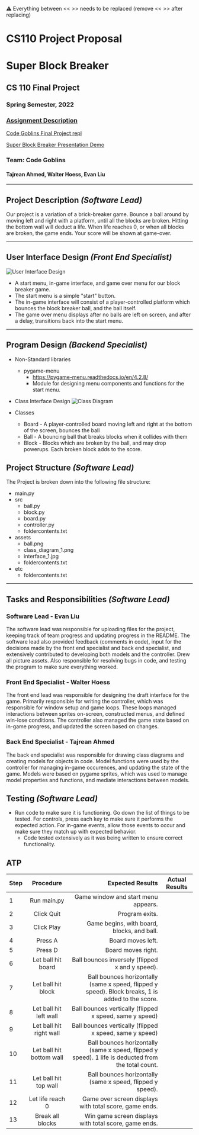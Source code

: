 :warning: Everything between << >> needs to be replaced (remove << >> after replacing)
# CS110 Project Proposal
# Super Block Breaker
## CS 110 Final Project
### Spring Semester, 2022
### [Assignment Description](https://docs.google.com/document/d/1H4R6yLL7som1lglyXWZ04RvTp_RvRFCCBn6sqv-82ps/edit#)

[Code Goblins Final Project repl](https://replit.com/join/oyhjmlfacb-walterhoess)

[Super Block Breaker Presentation Demo](#)

### Team: Code Goblins
#### Tajrean Ahmed, Walter Hoess, Evan Liu
***

## Project Description *(Software Lead)*

Our project is a variation of a brick-breaker game. Bounce a ball around by moving left and right with a platform, until all the blocks are broken. Hitting the bottom wall will deduct a life. When life reaches 0, or when all blocks are broken, the game ends. Your score will be shown at game-over.

***    

## User Interface Design *(Front End Specialist)*

![User Interface Design](assets/interface_1.jpg)
* A start menu, in-game interface, and game over menu for our block breaker game.
* The start menu is a simple "start" button.
* The in-game interface will consist of a player-controlled platform which bounces the block breaker ball, and the ball itself.
* The game over menu displays after no balls are left on screen, and after a delay, transitions back into the start menu.

***        

## Program Design *(Backend Specialist)*
* Non-Standard libraries
    * pygame-menu
      * https://pygame-menu.readthedocs.io/en/4.2.8/
      * Module for designing menu components and functions for the start menu.

* Class Interface Design
![Class Diagram](assets/class_diagram_1.png)
* Classes
    * Board - A player-controlled board moving left and right at the bottom of the screen, bounces the ball
    * Ball - A bouncing ball that breaks blocks when it collides with them
    * Block - Blocks which are broken by the ball, and may drop powerups. Each broken block adds to the score.

## Project Structure *(Software Lead)*

The Project is broken down into the following file structure:

* main.py
* src
    * ball.py
    * block.py
    * board.py
    * controller.py
    * foldercontents.txt
* assets
    * ball.png
    * class_diagram_1.png
    * interface_1.jpg
    * foldercontents.txt
* etc
    * foldercontents.txt

***

## Tasks and Responsibilities *(Software Lead)*

### Software Lead - Evan Liu

The software lead was responsible for uploading files for the project, keeping track of team progress and updating progress in the README. The software lead also provided feedback (comments in code), input for the decisions made by the front end specialist and back end specialist, and extensively contributed to developing both models and the controller. Drew all picture assets. Also responsible for resolving bugs in code, and testing the program to make sure everything worked.

### Front End Specialist - Walter Hoess

The front end lead was responsible for designing the draft interface for the game. Primarily responsible for writing the controller, which was responsible for window setup and game loops. These loops managed interactions between sprites on-screen, constructed menus, and defined win-lose conditions. The controller also managed the game state based on in-game progress, and updated the screen based on changes.

### Back End Specialist - Tajrean Ahmed

The back end specialist was responsible for drawing class diagrams and creating models for objects in code. Model functions were used by the controller for managing in-game occurences, and updating the state of the game. Models were based on pygame sprites, which was used to manage model properties and functions, and mediate interactions between models.

## Testing *(Software Lead)*

* Run code to make sure it is functioning. Go down the list of things to be tested. For controls, press each key to make sure it performs the expected action. For in-game events, allow those events to occur and make sure they match up with expected behavior. 
    * Code tested extensively as it was being written to ensure correct functionality.

## ATP

| Step                  | Procedure     | Expected Results  | Actual Results |
| ----------------------|:-------------:| -----------------:| -------------- |
|  1  | Run main.py     | Game window and start menu appears.|               |
|  2  | Click Quit      | Program exits. | |
|  3  | Click Play      | Game begins, with board, blocks, and ball. |   |
|  4  | Press A         | Board moves left. | |
|  5  | Press D         | Board moves right. | |
|  6  | Let ball hit board | Ball bounces inversely (flipped x and y speed). | |
|  7  | Let ball hit block | Ball bounces horizontally (same x speed, flipped y speed). Block breaks, 1 is added to the score. | |
|  8  | Let ball hit left wall | Ball bounces vertically (flipped x speed, same y speed) | |
|  9  | Let ball hit right wall | Ball bounces vertically (flipped x speed, same y speed) | |
|  10  | Let ball hit bottom wall | Ball bounces horizontally (same x speed, flipped y speed). 1 life is deducted from the total count. | |
|  11 | Let ball hit top wall | Ball bounces horizontally (same x speed, flipped y speed). | |
|  12 | Let life reach 0 | Game over screen displays with total score, game ends. | |
|  13 | Break all blocks | Win game screen displays with total score, game ends. | |
